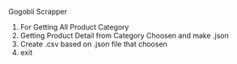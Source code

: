 Gogobli Scrapper

1. For Getting All Product Category
2. Getting Product Detail from Category Choosen and make .json
3. Create .csv based on .json file that choosen
4. exit
